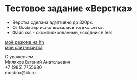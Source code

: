 <h1>Тестовое задание «Верстка»</h1>

<ul>
    <li>Верстка сделана адаптивно до 320px.</li>
    <li>От Bootstrap использовалась только сетка.</li>
    <li>Файл css - скомпилированный, исходник в less</li>
</ul>


<a href="https://hh.ru/resume/5ea0d714ff02aad8ca0039ed1f5843374d4d6e">моё резюме на hh</a><br>
<a href="https://milev.pro/">мой сайт-визитка</a>


<p>С уважением‚<br> Миляков Евгений Анатольевич<br> +7 (985) 7755680 <br> mosbox@bk.ru
</p>
